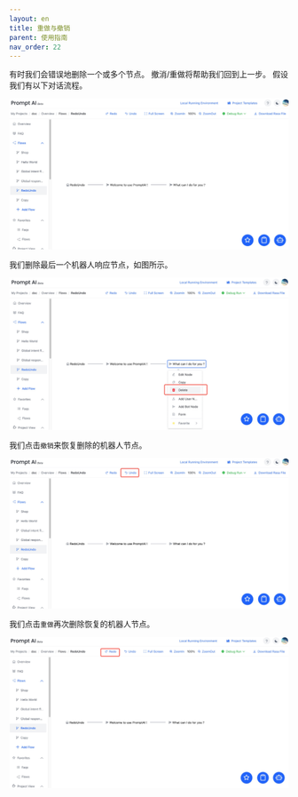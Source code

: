 ```yaml
---
layout: en
title: 重做与撤销
parent: 使用指南
nav_order: 22
---
```

有时我们会错误地删除一个或多个节点。 撤消/重做将帮助我们回到上一步。 假设我们有以下对话流程。

![001-redo_undo](/assets/images/tutorial/redoundo_example_1.jpg)

我们删除最后一个机器人响应节点，如图所示。

![02-redo_undo](/assets/images/tutorial/redoundo_example_1_1.jpg)

我们点击`撤销`来恢复删除的机器人节点。

![03-redo_undo](/assets/images/tutorial/redoundo_example_1_2.jpg)

我们点击`重做`再次删除恢复的机器人节点。

![04-redo_undo](/assets/images/tutorial/redoundo_example_1_4.jpg)
